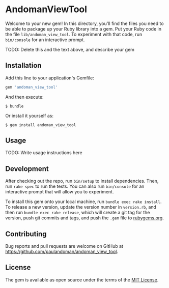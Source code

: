 # AndomanViewTool

Welcome to your new gem! In this directory, you'll find the files you need to be able to package up your Ruby library into a gem. Put your Ruby code in the file `lib/andoman_view_tool`. To experiment with that code, run `bin/console` for an interactive prompt.

TODO: Delete this and the text above, and describe your gem

## Installation

Add this line to your application's Gemfile:

```ruby
gem 'andoman_view_tool'
```

And then execute:

    $ bundle

Or install it yourself as:

    $ gem install andoman_view_tool

## Usage

TODO: Write usage instructions here

## Development

After checking out the repo, run `bin/setup` to install dependencies. Then, run `rake spec` to run the tests. You can also run `bin/console` for an interactive prompt that will allow you to experiment.

To install this gem onto your local machine, run `bundle exec rake install`. To release a new version, update the version number in `version.rb`, and then run `bundle exec rake release`, which will create a git tag for the version, push git commits and tags, and push the `.gem` file to [rubygems.org](https://rubygems.org).

## Contributing

Bug reports and pull requests are welcome on GitHub at https://github.com/paulandoman/andoman_view_tool.

## License

The gem is available as open source under the terms of the [MIT License](https://opensource.org/licenses/MIT).
